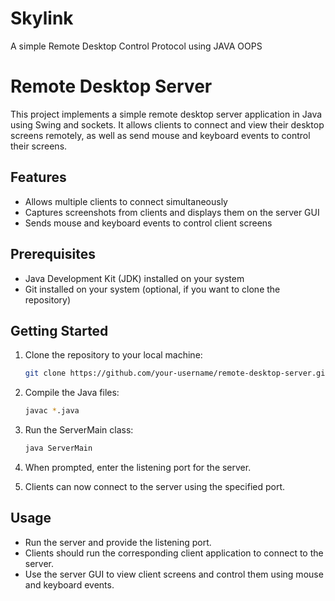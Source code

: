 # Skylink
A simple Remote Desktop Control Protocol using JAVA OOPS

# Remote Desktop Server

This project implements a simple remote desktop server application in Java using Swing and sockets. It allows clients to connect and view their desktop screens remotely, as well as send mouse and keyboard events to control their screens.

## Features

- Allows multiple clients to connect simultaneously
- Captures screenshots from clients and displays them on the server GUI
- Sends mouse and keyboard events to control client screens

## Prerequisites

- Java Development Kit (JDK) installed on your system
- Git installed on your system (optional, if you want to clone the repository)

## Getting Started

1. Clone the repository to your local machine:

    ```bash
    git clone https://github.com/your-username/remote-desktop-server.git
    ```

2. Compile the Java files:

    ```bash
    javac *.java
    ```

3. Run the ServerMain class:

    ```bash
    java ServerMain
    ```

4. When prompted, enter the listening port for the server.

5. Clients can now connect to the server using the specified port.

## Usage

- Run the server and provide the listening port.
- Clients should run the corresponding client application to connect to the server.
- Use the server GUI to view client screens and control them using mouse and keyboard events.



